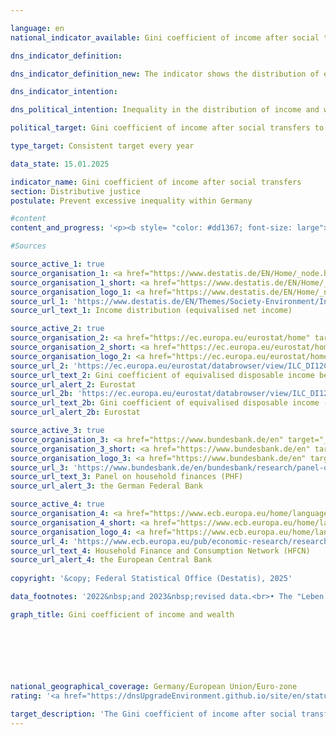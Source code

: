 ```yaml
---

language: en        
national_indicator_available: Gini coefficient of income after social transfers        

dns_indicator_definition:         

dns_indicator_definition_new: The indicator shows the distribution of equivalised disposable income using Gini coefficients. The equivalised disposable income is the total income (including social transfers) of a household after taxes and other deductions and therefore the income available for spending and saving.        

dns_indicator_intention:         

dns_political_intention: Inequality in the distribution of income and wealth is a fundamentally accepted component of a dynamic market economy. However, the spread of income and wealth must remain moderate and social participation must be guaranteed for all.        

political_target: Gini coefficient of income after social transfers to be below the <abbr title="European Union" tabindex="0">EU</abbr> figure by 2030        

type_target: Consistent target every year        

data_state: 15.01.2025        

indicator_name: Gini coefficient of income after social transfers        
section: Distributive justice        
postulate: Prevent excessive inequality within Germany        

#content         
content_and_progress: '<p><b style= "color: #dd1367; font-size: large">10.2&nbsp;Gini coefficient of income after social transfers</b><br><br>The Gini coefficient is a measure of relative inequality, taking values between zero and one. Under conditions of perfect equality, it equals zero; under conditions of maximum inequality, it reaches one. In the context of income distribution, a Gini coefficient of one means that all income accrues to a single individual. The lower the value, the more evenly income is distributed.<br><br>For the calculation of the indicator, the so-called equivalised income is used. This is a needs-adjusted income derived from the total household income and the number and age of household members. Using an equivalence scale, incomes are weighted according to household size and composition. This adjustment ensures that the incomes of individuals from households of different sizes are comparable, as larger households benefit from economies of scale&nbsp;–&nbsp;for example, through the shared use of living space or household appliances.<br><br>Disposable equivalised income refers to total household income (including social transfers) after deduction of taxes and other compulsory payments. It corresponds to the income available for consumption and saving. This is to be distinguished from equivalised income before social transfers, which measures disposable income excluding government transfers such as unemployment benefits or housing allowances. Pensions are not classified as social transfers in this context and are therefore included in equivalised income before social transfers. The same applies to market equivalised income, which denotes income before deduction of taxes and social contributions and without taking social transfers into account.<br><br>For all the income concepts mentioned, no breakdown is made by source of income&nbsp;–&nbsp;such as wages and salaries, rental income, or capital gains.<br><br>The income data are drawn from the annually harmonised European Union Statistics on Income and Living Conditions (<abbr title="EU-Statistics on Income and Living Conditions" tabindex="0">EU-SILC</abbr>). In Germany, this survey was integrated into the microcensus in 2020, accompanied by extensive methodological changes, in order to better meet the requirements for data timeliness and detailed regional breakdowns. As a result, the findings from 2020&nbsp;onwards are not comparable with earlier years. Methodological adjustments are also made to account for the underrepresentation of high-income or high-wealth households, which is common in voluntary sample surveys, in order to ensure international comparability.<br><br>As in previous years, Germany’s Gini coefficient for disposable equivalised income in 2024, at 0.295, was almost identical to the European Union (<abbr title="European Union" tabindex="0">EU</abbr>) average (0.293). This indicates that differences in income distribution between Germany and the <abbr title="European Union" tabindex="0">EU</abbr> are small. Nevertheless, in 2024&nbsp;Germany’s value was slightly above the <abbr title="European Union" tabindex="0">EU</abbr> average, meaning that the politically defined target was not achieved.<br><br>The Gini coefficient for disposable equivalised income (0.295) was significantly lower than that for equivalised income before social transfers (0.355). As expected, the value for market equivalised income was higher still, at 0.477. This demonstrates that redistributive mechanisms such as social transfers, social insurance, and the tax system make a substantial contribution to reducing income inequalities in Germany.<br><br>The Gini coefficient for wealth, based on the European Central Bank’s (<abbr title="European Central Bank" tabindex="0">ECB</abbr>) "Household Finance and Consumption Survey" (HFCS), shows a considerably greater degree of inequality. In 2023, Germany’s wealth Gini stood at 0.724, far exceeding the income-based values. By comparison, the value for the euro area in 2021&nbsp;–&nbsp;the most recent available data&nbsp;–&nbsp;was 0.694, and thus lower than the German figure. Certain influencing factors not captured in the wealth Gini, however, put the appearance of above-average wealth inequality into perspective. For example, future pension and retirement entitlements are excluded from the calculation of net wealth.</p>'                

#Sources        

source_active_1: true
source_organisation_1: <a href="https://www.destatis.de/EN/Home/_node.html" target="_blank">Federal Statistical Office</a>
source_organisation_1_short: <a href="https://www.destatis.de/EN/Home/_node.html" target="_blank">Federal Statistical Office</a>
source_organisation_logo_1: <a href="https://www.destatis.de/EN/Home/_node.html" target="_blank"><img src="https://dnsTestEnvironment.github.io/dns-indicators/public/OrgImgEn/destatis.png" alt="Federal Statistical Office" title=" Click here to visit the homepage of the organizationFederal Statistical Office" style="height:60px; width:148px; border:transparent"/></a>
source_url_1: 'https://www.destatis.de/EN/Themes/Society-Environment/Income-Consumption-Living-Conditions/Living-Conditions-Risk-Poverty/Tables/income-distribution-mz-silc.html'
source_url_text_1: Income distribution (equivalised net income)

source_active_2: true
source_organisation_2: <a href="https://ec.europa.eu/eurostat/home" target="_blank" onclick="return confirm_alert('Eurostat', 'En')">Statistical office of the European Union</a>
source_organisation_2_short: <a href="https://ec.europa.eu/eurostat/home" target="_blank" onclick="return confirm_alert('Eurostat', 'En')">Statistical office of the European Union</a>
source_organisation_logo_2: <a href="https://ec.europa.eu/eurostat/home" target="_blank" onclick="return confirm_alert('Eurostat', 'En')"><img src="https://dnsTestEnvironment.github.io/dns-indicators/public/OrgImgEn/eurostat.png" alt="Statistical office of the European Union" title=" Click here to visit the homepage of the organizationStatistical office of the European Union" style="height:60px; width:148px; border:transparent"/></a>
source_url_2: 'https://ec.europa.eu/eurostat/databrowser/view/ILC_DI12C/default/table?lang=en&category=livcon.ilc.ilc_ie.ilc_iei'
source_url_text_2: Gini coefficient of equivalised disposable income before social transfers - <abbr title="European Statistical Office" tabindex="0">Eurostat</abbr> table  [ilc_di12c ]
source_url_alert_2: Eurostat
source_url_2b: 'https://ec.europa.eu/eurostat/databrowser/view/ILC_DI12/default/table?lang=en&category=livcon.ilc.ilc_ie.ilc_iei'
source_url_text_2b: Gini coefficient of equivalised disposable income - <abbr title="European Statistical Office" tabindex="0">Eurostat</abbr> table  [ilc_di12c]
source_url_alert_2b: Eurostat

source_active_3: true
source_organisation_3: <a href="https://www.bundesbank.de/en" target="_blank" onclick="return confirm_alert('the German Federal Bank', 'En')">German Federal Bank</a>
source_organisation_3_short: <a href="https://www.bundesbank.de/en" target="_blank" onclick="return confirm_alert('the German Federal Bank', 'En')">German Federal Bank</a>
source_organisation_logo_3: <a href="https://www.bundesbank.de/en" target="_blank" onclick="return confirm_alert('the German Federal Bank', 'En')"><img src="https://dnsTestEnvironment.github.io/dns-indicators/public/OrgImgEn/bundesbank.png" alt="German Federal Bank" title=" Click here to visit the homepage of the organizationGerman Federal Bank" style="height:60px; width:148px; border:transparent"/></a>
source_url_3: 'https://www.bundesbank.de/en/bundesbank/research/panel-on-household-finances'
source_url_text_3: Panel on household finances (PHF)
source_url_alert_3: the German Federal Bank

source_active_4: true
source_organisation_4: <a href="https://www.ecb.europa.eu/home/languagepolicy/html/index.en.html" target="_blank" onclick="return confirm_alert('the European Central Bank', 'En')">European Central Bank</a>
source_organisation_4_short: <a href="https://www.ecb.europa.eu/home/languagepolicy/html/index.en.html" target="_blank" onclick="return confirm_alert('the European Central Bank', 'En')">European Central Bank</a>
source_organisation_logo_4: <a href="https://www.ecb.europa.eu/home/languagepolicy/html/index.en.html" target="_blank" onclick="return confirm_alert('the European Central Bank', 'En')"><img src="https://dnsTestEnvironment.github.io/dns-indicators/public/OrgImgEn/ezb.png" alt="European Central Bank" title=" Click here to visit the homepage of the organizationEuropean Central Bank" style="height:60px; width:148px; border:transparent"/></a>
source_url_4: 'https://www.ecb.europa.eu/pub/economic-research/research-networks/html/researcher_hfcn.en.html'
source_url_text_4: Household Finance and Consumption Network (HFCN)
source_url_alert_4: the European Central Bank
        
copyright: '&copy; Federal Statistical Office (Destatis), 2025'        

data_footnotes: '2022&nbsp;and 2023&nbsp;revised data.<br>• The "Leben in Europa" survey (German name of the European Union Statistics on Income and Living Conditions - <abbr title="EU-Statistics on Income and Living Conditions" tabindex="0">EU-SILC</abbr>), which was conducted separately in the past, was integrated as a subsample into the microcensus in 2020. Comparing the data of reference year 2020&nbsp;with those of previous years is not possible (break in the time series) as the voluntary survey was changed over to a partly compulsory survey and the composition of the sample was changed.<br>• Pensions are not categorised as social benefits and are therefore included in time series without social benefits.<br>• Gini coefficient of equivalised disposable income:<br>&nbsp;&nbsp;- For EU: 2019&nbsp;data estimated by <abbr title="European Statistical Office" tabindex="0">Eurostat</abbr>.<br>&nbsp;&nbsp;- From 2020: <abbr title="European Union consisting of 27&nbsp;member states (without United Kingdom)" tabindex="0">EU-27</abbr>&nbsp;(without <abbr title="United Kingdom" tabindex="0">UK</abbr>).'        

graph_title: Gini coefficient of income and wealth        

        

        

                

national_geographical_coverage: Germany/European Union/Euro-zone        
rating: '<a href="https://dnsUpgradeEnvironment.github.io/site/en/status"><img src="https://sdg-indikatoren.de/public/Wettersymbole/Blitz.png" title="In 2024 the target value was missed and the indicator had not moved towards the target on average over the previous changes." alt="Weathersymbol: Thuder strom"/></a>'        

target_description: 'The Gini coefficient of income after social transfers should be below the corresponding <abbr title="European Union" tabindex="0">EU</abbr> value every year.<br><br>Based on the target formulation, the difference between the <abbr title="European Union" tabindex="0">EU</abbr> value and the value for Germany is calculated for each year. For indicator 10.2, the indicator values from 2020&nbsp;to 2024&nbsp;are considered (due to methodological changes to the survey concept). The difference for 2024&nbsp;is negative, <abbr title="that is to say (id est)" tabindex="0">i.e.</abbr> the coefficient in Germany is higher than the <abbr title="European Union" tabindex="0">EU</abbr> coefficient. The target for this indicator has not been met. As the difference has also decreased on average over the last five years, indicator 10.2&nbsp;for 2024&nbsp;is rated as "Thunderstorm".<br><br><br><u>Note:</u> The reference to the <abbr title="European Union" tabindex="0">EU</abbr> coefficient as a target figure means that indicators can be rated positively even if the Gini coefficient in Germany develops negatively. In addition, it should be noted that, due to the development of the two coefficients at a similarly high level and without a clear upward or downward trend, both the difference between the German and European values and the direction of the average development of the German coefficient are subject to strong fluctuations, so that the assessments are strongly influenced by even minor changes in the indicator.'        
---
```


